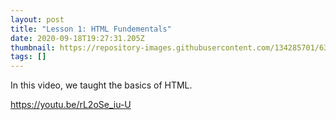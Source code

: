 ```yaml
---
layout: post
title: "Lesson 1: HTML Fundementals"
date: 2020-09-18T19:27:31.205Z
thumbnail: https://repository-images.githubusercontent.com/134285701/635de980-586d-11ea-9220-1a3211239c30
tags: []
---
```

In this video, we taught the basics of HTML.

<https://youtu.be/rL2oSe_iu-U>